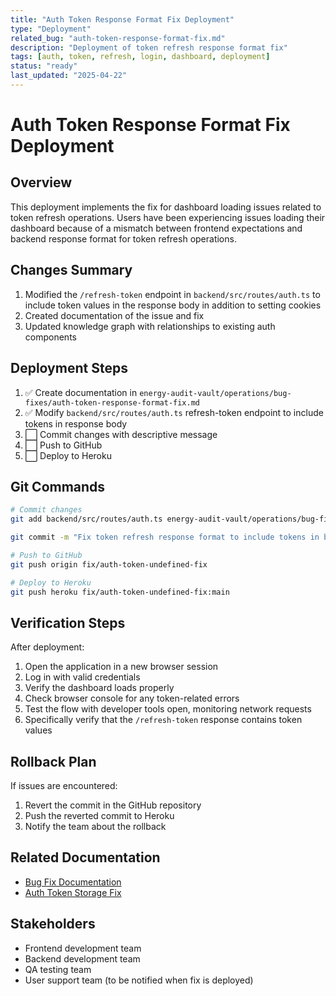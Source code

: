 ```yaml
---
title: "Auth Token Response Format Fix Deployment"
type: "Deployment"
related_bug: "auth-token-response-format-fix.md"
description: "Deployment of token refresh response format fix"
tags: [auth, token, refresh, login, dashboard, deployment]
status: "ready"
last_updated: "2025-04-22"
---
```


# Auth Token Response Format Fix Deployment

## Overview

This deployment implements the fix for dashboard loading issues related to token refresh operations. Users have been experiencing issues loading their dashboard because of a mismatch between frontend expectations and backend response format for token refresh operations.

## Changes Summary

1. Modified the `/refresh-token` endpoint in `backend/src/routes/auth.ts` to include token values in the response body in addition to setting cookies
2. Created documentation of the issue and fix
3. Updated knowledge graph with relationships to existing auth components

## Deployment Steps

1. ✅ Create documentation in `energy-audit-vault/operations/bug-fixes/auth-token-response-format-fix.md`
2. ✅ Modify `backend/src/routes/auth.ts` refresh-token endpoint to include tokens in response body
3. ⬜ Commit changes with descriptive message
4. ⬜ Push to GitHub
5. ⬜ Deploy to Heroku

## Git Commands

```bash
# Commit changes
git add backend/src/routes/auth.ts energy-audit-vault/operations/bug-fixes/auth-token-response-format-fix.md energy-audit-vault/operations/deployment/auth-token-response-format-fix-deployment.md

git commit -m "Fix token refresh response format to include tokens in body"

# Push to GitHub
git push origin fix/auth-token-undefined-fix

# Deploy to Heroku
git push heroku fix/auth-token-undefined-fix:main
```

## Verification Steps

After deployment:

1. Open the application in a new browser session
2. Log in with valid credentials
3. Verify the dashboard loads properly
4. Check browser console for any token-related errors
5. Test the flow with developer tools open, monitoring network requests
6. Specifically verify that the `/refresh-token` response contains token values

## Rollback Plan

If issues are encountered:

1. Revert the commit in the GitHub repository
2. Push the reverted commit to Heroku
3. Notify the team about the rollback

## Related Documentation

- [Bug Fix Documentation](../bug-fixes/auth-token-response-format-fix.md)
- [Auth Token Storage Fix](../bug-fixes/auth-token-cookie-handling-fix.md)

## Stakeholders

- Frontend development team
- Backend development team
- QA testing team
- User support team (to be notified when fix is deployed)